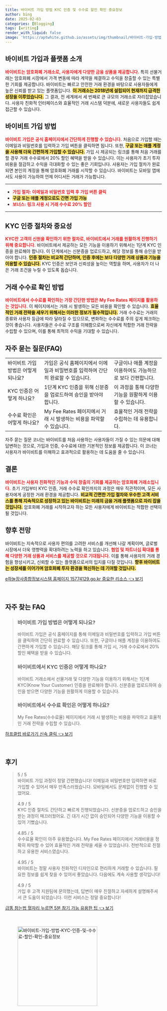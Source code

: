 ```yaml
---
title: 바이비트 가입 방법 KYC 인증 및 수수료 할인 확인 중요정보
author: bing
date: 2025-02-03
categories: [Blogging]
tags: [writing]
render_with_liquid: false
image: 'https://aptwhite.github.io/assets/img/thumbnail/바이비트-가입-방법-KYC-인증-및-수수료-할인-확인-중요정보.webp'
---
```



<h2 id='바이비트_소개'>바이비트 가입과 플랫폼 소개</h2>

<p><b><span style="color: #ee2323;">바이비트는 암호화폐 거래소로, 사용자에게 다양한 금융 상품을 제공합니다.</span></b> 특히 선물거래는 암호화폐 시장에서 가격 변동에 따라 계약을 체결하고 수익을 창출할 수 있는 특별한 기회를 제공합니다. 바이비트는 빠르고 안전한 거래 환경을 바탕으로 사용자들에게 높은 신뢰를 받고 있는 플랫폼입니다. <b><span style="background-color: #ffe066;">이 거래소는 2018년에 설립되어 현재까지 급격한 성장을 이루었습니다.</span></b> 그 결과, 전 세계에서 세 번째로 큰 규모의 거래소로 자리잡았습니다. 사용자 친화적 인터페이스와 효율적인 거래 시스템 덕분에, 새로운 사용자들도 쉽게 접근할 수 있습니다.</p>

<h2 id='바이비트_가입_절차'>바이비트 가입 방법</h2>

<p><b><span style="color: #ee2323;">바이비트 가입은 공식 홈페이지에서 간단하게 진행할 수 있습니다.</span></b> 처음으로 가입할 때는 이메일과 비밀번호를 입력하고 가입 버튼을 클릭하면 됩니다. 또한, <b><span style="background-color: #ffe066;">구글 또는 애플 계정을 사용해 더욱 간편하게 가입할 수 있습니다.</span></b> 가입 시 제공되는 링크를 통해 처음 거래를 할 경우 거래 수수료에서 20% 할인 혜택을 받을 수 있습니다. 이는 사용자가 초기 투자비용을 절감하고 수익을 극대화할 수 있는 좋은 기회입니다. 사용자는 가입 절차가 완료되면 본인의 계정을 통해 암호화폐 거래를 시작할 수 있습니다. 바이비트는 모바일 앱에서도 사용이 가능하여 언제 어디서든 거래가 가능합니다.</p>

<hr />

<ul>
    <li><b><span style="color: #ee2323;">가입 절차: 이메일과 비밀번호 입력 후 가입 버튼 클릭</span></b></li>
    <li><b><span style="background-color: #ffe066;">구글 또는 애플 계정으로도 간편 가입 가능</span></b></li>
    <li><b><span style="color: #ee2323;">보너스: 링크 사용 시 거래 수수료 20% 할인</span></b></li>
</ul>

<hr />

<h2 id='바이비트_KYC_인증'>KYC 인증 절차와 중요성</h2>

<p><b><span style="color: #ee2323;">KYC란 고객의 신원을 확인하기 위한 절차로, 바이비트에서 거래를 원활하게 진행하기 위해 중요합니다.</span></b> 바이비트에서 제공하는 모든 기능을 이용하기 위해서는 1단계 KYC 인증을 완료해야 합니다. 이 단계에서는 신분증을 업로드하고, 해당 정보를 통해 승인을 받아야 합니다. <b><span style="background-color: #ffe066;">인증 절차는 비교적 간단하며, 인증 후에는 보다 다양한 거래 상품과 기능을 이용할 수 있습니다.</span></b> KYC 인증은 보안과 신뢰성을 높이는 역할을 하며, 사용자가 더 나은 거래 조건을 누릴 수 있도록 돕습니다.</p>

<h2 id='바이비트_수수료_확인'>거래 수수료 확인 방법</h2>

<p><b><span style="color: #ee2323;">바이비트에서 수수료를 확인하는 가장 간단한 방법은 My Fee Rates 페이지를 활용하는 것입니다.</span></b> 이 페이지에서는 거래 시 발생하는 모든 비용을 확인할 수 있습니다. <b><span style="background-color: #ffe066;">효율적인 거래 전략을 세우기 위해서는 이러한 정보가 필수적입니다.</span></b> 거래 수수료는 거래의 종류와 사용자 등급에 따라 달라질 수 있으므로, 변화하는 수수료를 주의 깊게 체크하는 것이 좋습니다. 사용자들은 수수료 구조를 이해함으로써 자신에게 적합한 거래 전략을 수립할 수 있으며, 이를 통해 최적의 수익을 기대할 수 있습니다.</p>

<h2 id='바이비트_자주_묻는_질문'>자주 묻는 질문(FAQ)</h2>

<table>
    <tr>
        <td>바이비트 가입 방법은 어떻게 되나요?</td>
        <td>가입은 공식 홈페이지에서 이메일과 비밀번호를 입력하여 간단히 완료할 수 있습니다.</td>
        <td>구글이나 애플 계정을 이용하여도 가능하므로 보다 간편합니다.</td>
    </tr>
    <tr>
        <td>KYC 인증은 어떻게 하나요?</td>
        <td>1단계 KYC 인증을 위해 신분증을 업로드하여 승인을 받아야 합니다.</td>
        <td>이 과정을 통해 다양한 기능을 원활하게 이용할 수 있습니다.</td>
    </tr>
    <tr>
        <td>수수료 확인은 어떻게 하나요?</td>
        <td>My Fee Rates 페이지에서 거래 시 발생하는 비용을 파악할 수 있습니다.</td>
        <td>효율적인 거래 전략을 수립하는 데 유용합니다.</td>
    </tr>
</table>

<p>자주 묻는 질문 코너는 바이비트를 처음 사용하는 사용자들이 가질 수 있는 의문에 대해 답변하는 것으로, 가입과 인증, 수수료에 대한 기본적인 정보를 제공합니다. 이 코너는 사용자가 바이비트를 이해하고 효과적으로 활용하는 데 도움을 줄 수 있습니다.</p>

<h2 id='결론'>결론</h2>

<p><b><span style="color: #ee2323;">바이비트는 사용자 친화적인 기능과 수익 창출의 기회를 제공하는 암호화폐 거래소입니다.</span></b> 초기 가입부터 KYC 인증, 거래 수수료 확인까지의 과정은 매우 직관적이며, 모든 사용자에게 공정한 거래 환경을 제공합니다. <b><span style="background-color: #ffe066;">비교적 간편한 가입 절차와 우수한 고객 서비스를 통해 지속적으로 성장하고 있는 바이비트는 미래의 금융 거래 플랫폼으로 자리 잡을 것입니다.</span></b> 암호화폐 거래를 시작하고자 하는 모든 사용자에게 바이비트는 적합한 선택이 될 것입니다.</p>

<h2 id='향후_전망'>향후 전망</h2>

<p>바이비트는 지속적으로 사용자 편의를 고려한 서비스를 개선해 나갈 계획이며, 글로벌 시장에서 더욱 영향력을 확대하려는 노력을 하고 있습니다. <b><span style="color: #ee2323;">협업 및 파트너십 확대를 통해 다양한 거래 상품과 서비스를 제공할 것으로 기대됩니다.</span></b> 이를 통해 사용자의 거래 경험을 향상시키고, 신뢰할 수 있는 플랫폼으로서의 입지를 다질 것입니다. <b><span style="background-color: #ffe066;">향후 바이비트는 성장세를 이어가며 암호화폐 투자 환경을 혁신하는 데 기여할 것입니다.</span></b></p>


<p><a class="click-button" title="e하늘장사종합정보시스템 홈페이지 15774129.go.kr 중요한 리소스" href="https://aptwhite.github.io/posts/e%ED%95%98%EB%8A%98%EC%9E%A5%EC%82%AC%EC%A2%85%ED%95%A9%EC%A0%95%EB%B3%B4%EC%8B%9C%EC%8A%A4%ED%85%9C-%ED%99%88%ED%8E%98%EC%9D%B4%EC%A7%80-15774129.go.kr-%EC%A4%91%EC%9A%94%ED%95%9C-%EB%A6%AC%EC%86%8C%EC%8A%A4/" rel="dofollow">e하늘장사종합정보시스템 홈페이지 15774129.go.kr 중요한 리소스 👈 보기</a></p><br>
<h2 id='자주_찾는_FAQ'>자주 찾는 FAQ</h2>
<div itemscope="" itemtype="https://schema.org/FAQPage"> 
<blockquote> 
<div itemscope="" itemprop="mainEntity" itemtype="https://schema.org/Question"> 
<h3 itemprop="name">바이비트 가입 방법은 어떻게 되나요?</h3> 
<div itemscope="" itemprop="acceptedAnswer" itemtype="https://schema.org/Answer"> 
<span itemprop="text"> 
<p>바이비트 가입은 공식 홈페이지를 통해 이메일과 비밀번호를 입력하고 가입 버튼을 클릭하여 간단히 완료할 수 있습니다. 또한, 구글이나 애플 계정을 이용하여도 간편하게 가입할 수 있습니다. 해당 링크를 통해 가입 시, 거래 수수료에서 20% 할인 혜택을 받을 수 있습니다.</p> 
</span> 
</div> 
</div> 
<div itemscope="" itemprop="mainEntity" itemtype="https://schema.org/Question"> 
<h3 itemprop="name">바이비트에서 KYC 인증은 어떻게 하나요?</h3> 
<div itemscope="" itemprop="acceptedAnswer" itemtype="https://schema.org/Answer"> 
<span itemprop="text"> 
<p>바이비트 거래소에서 선물거래 및 다양한 기능을 이용하기 위해서는 1단계 KYC(Know Your Customer) 인증을 완료해야 합니다. 신분증을 업로드하여 승인을 받으면 다양한 기능을 원활하게 이용할 수 있습니다.</p> 
</span> 
</div> 
</div> 
<div itemscope="" itemprop="mainEntity" itemtype="https://schema.org/Question"> 
<h3 itemprop="name">바이비트에서 수수료 확인은 어떻게 하나요?</h3> 
<div itemscope="" itemprop="acceptedAnswer" itemtype="https://schema.org/Answer"> 
<span itemprop="text"> 
<p>My Fee Rates(수수료율) 페이지에서 거래 시 발생하는 비용을 파악하고 효율적인 거래 전략을 수립할 수 있습니다.</p> 
</span> 
</div> 
</div> 
</blockquote> 
</div>
<p><a class="click-button" title="하프클럽 바로가기 신속 클릭" href="https://aptwhite.github.io/posts/%ED%95%98%ED%94%84%ED%81%B4%EB%9F%BD-%EB%B0%94%EB%A1%9C%EA%B0%80%EA%B8%B0-%EC%8B%A0%EC%86%8D-%ED%81%B4%EB%A6%AD/" rel="dofollow">하프클럽 바로가기 신속 클릭 👈 보기</a></p><br>
<h2 id='후기'>후기</h2>
<div itemscope itemtype="https://schema.org/Product">
  <blockquote>
  <div itemprop="review" itemscope itemtype="https://schema.org/Review">
      <div itemprop="reviewRating" itemscope itemtype="https://schema.org/Rating"> <span itemprop="ratingValue">5</span> / <span itemprop="bestRating">5</span> </div>
      <span itemprop="reviewBody">바이비트 가입 과정이 정말 간편했습니다! 이메일과 비밀번호만 입력하면 바로 가입할 수 있어서 매우 만족스러웠습니다. 모바일에서도 문제없이 진행할 수 있었어요.</span>
  </div>
  <br>
  <div itemprop="review" itemscope itemtype="https://schema.org/Review">
      <div itemprop="reviewRating" itemscope itemtype="https://schema.org/Rating"> <span itemprop="ratingValue">4.9</span> / <span itemprop="bestRating">5</span> </div>
      <span itemprop="reviewBody">KYC 인증 절차도 간단하고 빠르게 진행되었습니다. 신분증을 업로드하고 승인을 받는 과정이 매끄러웠어요. 긴 대기 시간 없이 승인되어 다양한 기능을 이용할 수 있어 기뻤습니다.</span>
  </div>
  <br>
  <div itemprop="review" itemscope itemtype="https://schema.org/Review">
      <div itemprop="reviewRating" itemscope itemtype="https://schema.org/Rating"> <span itemprop="ratingValue">4.85</span> / <span itemprop="bestRating">5</span> </div>
      <span itemprop="reviewBody">수수료율 확인이 아주 유용했습니다. My Fee Rates 페이지에서 거래비용을 정확히 파악할 수 있어 효율적인 거래 전략을 세울 수 있었습니다. 전반적으로 친절하고 유용한 서비스였습니다.</span>
  </div>
  <br>
  <div itemprop="review" itemscope itemtype="https://schema.org/Review">
      <div itemprop="reviewRating" itemscope itemtype="https://schema.org/Rating"> <span itemprop="ratingValue">4.95</span> / <span itemprop="bestRating">5</span> </div>
      <span itemprop="reviewBody">바이비트는 정말 사용자 친화적인 디자인으로 편리하게 거래할 수 있습니다. 필요한 정보를 쉽게 찾을 수 있어서 좋았습니다. 다음에도 계속 사용할 생각입니다!</span>
  </div>
  <br>
  <div itemprop="review" itemscope itemtype="https://schema.org/Review">
      <div itemprop="reviewRating" itemscope itemtype="https://schema.org/Rating"> <span itemprop="ratingValue">4.9</span> / <span itemprop="bestRating">5</span> </div>
      <span itemprop="reviewBody">가입 후 고객 지원팀에 문의했는데, 답변이 매우 친절하고 자세하게 설명해주셔서 큰 도움이 되었습니다. 이런 서비스는 정말 중요합니다!</span>
  </div>
  </blockquote>
</div>
<p><a class="click-button" title="급똥 참는법 혈자리 누르면 5분 참기 가능 유용한 팁" href="https://aptwhite.github.io/posts/%EA%B8%89%EB%98%A5-%EC%B0%B8%EB%8A%94%EB%B2%95-%ED%98%88%EC%9E%90%EB%A6%AC-%EB%88%84%EB%A5%B4%EB%A9%B4-5%EB%B6%84-%EC%B0%B8%EA%B8%B0-%EA%B0%80%EB%8A%A5-%EC%9C%A0%EC%9A%A9%ED%95%9C-%ED%8C%81/" rel="dofollow">급똥 참는법 혈자리 누르면 5분 참기 가능 유용한 팁 👈 보기</a></p><br>
<figure class="image"><img src="https://aptwhite.github.io/assets/img/thumbnail/바이비트-가입-방법-KYC-인증-및-수수료-할인-확인-중요정보.webp" alt="바이비트-가입-방법-KYC-인증-및-수수료-할인-확인-중요정보" width="256" height="256"></figure>